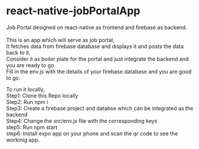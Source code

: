 # react-native-jobPortalApp
Job Portal designed on react-native as frontend and firebase as backend.<br/>
<br />
This is an app which will serve as job portal, <br/>
It fetches data from firebase database and displays it and posts the data back to it.<br/>
Consider it as boiler plate for the portal and just integrate the backend and you are ready to go. <br/>
Fill in the env.js with the details of your firebase database and you are good to go.<br/>

To run it locally,<br/>
Step1: Clone this Repo locally <br/>
Step2: Run npm i <br/>
Step3: Create a firebase project and databse which can be integrated as the backend<br/>
Step4: Change the src/env.js file with the corresponding keys<br/>
step5: Run npm start <br/>
step6: Install expo app on your phone and scan the qr code to see the workinig app.<br/>
